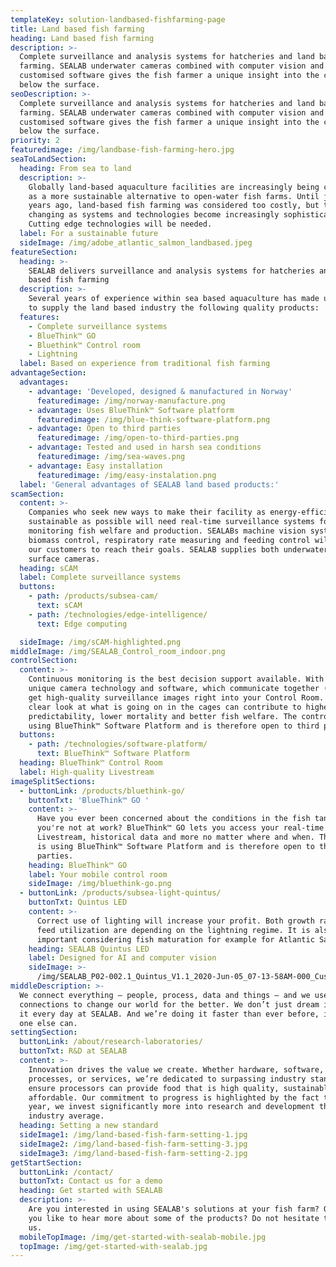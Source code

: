 ```yaml
---
templateKey: solution-landbased-fishfarming-page
title: Land based fish farming
heading: Land based fish farming
description: >-
  Complete surveillance and analysis systems for hatcheries and land based fish
  farming. SEALAB underwater cameras combined with computer vision and a
  customised software gives the fish farmer a unique insight into the conditions
  below the surface.
seoDescription: >-
  Complete surveillance and analysis systems for hatcheries and land based fish
  farming. SEALAB underwater cameras combined with computer vision and a
  customised software gives the fish farmer a unique insight into the conditions
  below the surface.
priority: 2
featuredimage: /img/landbase-fish-farming-hero.jpg
seaToLandSection:
  heading: From sea to land
  description: >-
    Globally land-based aquaculture facilities are increasingly being considered
    as a more sustainable alternative to open-water fish farms. Until just a few
    years ago, land-based fish farming was considered too costly, but this is
    changing as systems and technologies become increasingly sophisticated.
    Cutting edge technologies will be needed.
  label: For a sustainable future
  sideImage: /img/adobe_atlantic_salmon_landbased.jpeg
featureSection:
  heading: >-
    SEALAB delivers surveillance and analysis systems for hatcheries and land
    based fish farming
  description: >-
    Several years of experience within sea based aquaculture has made us ready
    to supply the land based industry the following quality products:
  features:
    - Complete surveillance systems
    - BlueThink™ GO
    - Bluethink™ Control room
    - Lightning
  label: Based on experience from traditional fish farming
advantageSection:
  advantages:
    - advantage: 'Developed, designed & manufactured in Norway'
      featuredimage: /img/norway-manufacture.png
    - advantage: Uses BlueThink™ Software platform
      featuredimage: /img/blue-think-software-platform.png
    - advantage: Open to third parties
      featuredimage: /img/open-to-third-parties.png
    - advantage: Tested and used in harsh sea conditions
      featuredimage: /img/sea-waves.png
    - advantage: Easy installation
      featuredimage: /img/easy-instalation.png
  label: 'General advantages of SEALAB land based products:'
scamSection:
  content: >-
    Companies who seek new ways to make their facility as energy-efficient and
    sustainable as possible will need real-time surveillance systems for
    monitoring fish welfare and production. SEALABs machine vision systems for
    biomass control, respiratory rate measuring and feeding control will help
    our customers to reach their goals. SEALAB supplies both underwater and
    surface cameras.
  heading: sCAM
  label: Complete surveillance systems
  buttons:
    - path: /products/subsea-cam/
      text: sCAM
    - path: /technologies/edge-intelligence/
      text: Edge computing

  sideImage: /img/sCAM-highlighted.png
middleImage: /img/SEALAB_Control_room_indoor.png
controlSection:
  content: >-
    Continuous monitoring is the best decision support available. With our
    unique camera technology and software, which communicate together (IoT), you
    get high-quality surveillance images right into your Control Room. A crystal
    clear look at what is going on in the cages can contribute to higher
    predictability, lower mortality and better fish welfare. The control room is
    using BlueThink™ Software Platform and is therefore open to third parties.
  buttons:
    - path: /technologies/software-platform/
      text: BlueThink™ Software Platform
  heading: BlueThink™ Control Room
  label: High-quality Livestream
imageSplitSections:
  - buttonLink: /products/bluethink-go/
    buttonTxt: 'BlueThink™ GO '
    content: >-
      Have you ever been concerned about the conditions in the fish tanks when
      you're not at work? BlueThink™ GO lets you access your real-time data,
      Livestream, historical data and more no matter where and when. The service
      is using BlueThink™ Software Platform and is therefore open to third
      parties.
    heading: BlueThink™ GO
    label: Your mobile control room
    sideImage: /img/bluethink-go.png
  - buttonLink: /products/subsea-light-quintus/
    buttonTxt: Quintus LED
    content: >-
      Correct use of lighting will increase your profit. Both growth rate and
      feed utilization are depending on the lightning regime. It is also
      important considering fish maturation for example for Atlantic Salmon.
    heading: SEALAB Quintus LED
    label: Designed for AI and computer vision
    sideImage: >-
      /img/SEALAB_P02-002.1_Quintus_V1.1_2020-Jun-05_07-13-58AM-000_CustomizedView6616039714.png
middleDescription: >-
  We connect everything – people, process, data and things – and we use those
  connections to change our world for the better. We don’t just dream it, we do
  it every day at SEALAB. And we’re doing it faster than ever before, in ways no
  one else can.
settingSection:
  buttonLink: /about/research-laboratories/
  buttonTxt: R&D at SEALAB
  content: >-
    Innovation drives the value we create. Whether hardware, software,
    processes, or services, we’re dedicated to surpassing industry standards to
    ensure processors can provide food that is high quality, sustainable, and
    affordable. Our commitment to progress is highlighted by the fact that every
    year, we invest significantly more into research and development than the
    industry average.
  heading: Setting a new standard
  sideImage1: /img/land-based-fish-farm-setting-1.jpg
  sideImage2: /img/land-based-fish-farm-setting-3.jpg
  sideImage3: /img/land-based-fish-farm-setting-2.jpg
getStartSection:
  buttonLink: /contact/
  buttonTxt: Contact us for a demo
  heading: Get started with SEALAB
  description: >-
    Are you interested in using SEALAB's solutions at your fish farm? Or would
    you like to hear more about some of the products? Do not hesitate to contact
    us.
  mobileTopImage: /img/get-started-with-sealab-mobile.jpg
  topImage: /img/get-started-with-sealab.jpg
---
```

